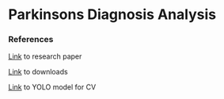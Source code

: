 # Parkinsons Diagnosis Analysis

### References
[Link](https://www.ncbi.nlm.nih.gov/pmc/articles/PMC8904564/) to research paper

[Link](https://figshare.com/articles/dataset/A_public_dataset_of_video_acceleration_and_angular_velocity_in_individuals_with_Parkinson_s_disease_during_the_turning-in-place_task/14984667?file=31324702) to downloads

[Link](https://docs.ultralytics.com/tasks/pose/) to YOLO model for CV